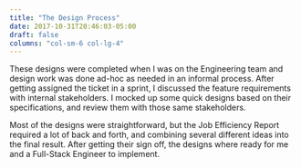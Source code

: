 ```yaml
---
title: "The Design Process"
date: 2017-10-31T20:46:03-05:00
draft: false
columns: "col-sm-6 col-lg-4"
---
```

These designs were completed when I was on the Engineering team and design work was done ad-hoc as needed in an informal process. After getting assigned the ticket in a sprint, I discussed the feature requirements with internal stakeholders. I mocked up some quick designs based on their specifications, and review them with those same stakeholders. 

Most of the designs were straightforward, but the Job Efficiency Report required a lot of back and forth, and combining several different ideas into the final result. After getting their sign off, the designs where ready for me and a Full-Stack Engineer to implement. 